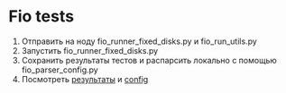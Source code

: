 
# Fio tests

1. Отправить на ноду fio_runner_fixed_disks.py и fio_run_utils.py
2. Запустить fio_runner_fixed_disks.py
3. Сохранить результаты тестов и распарсить локально с помощью fio_parser_config.py
4. Посмотреть [результаты](fio_graphs_averaged_fixed_disks.ipynb) и [config](packet_configs/FINAL_PACKET_CONFIG_ORIGIN.json)

